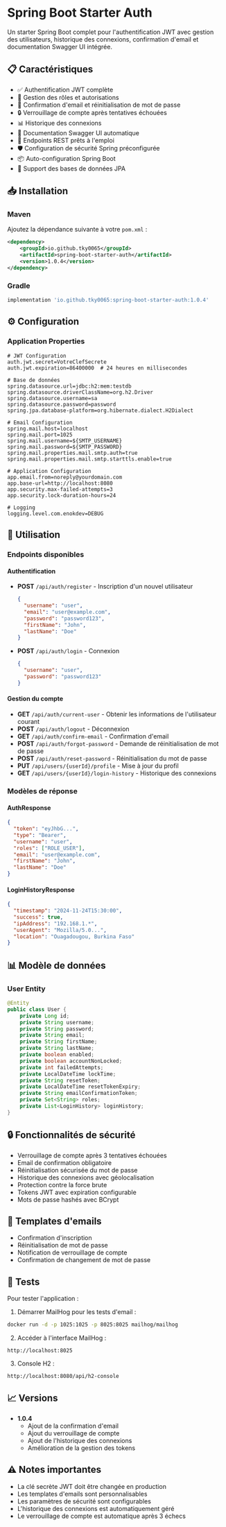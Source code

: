 # Spring Boot Starter Auth

Un starter Spring Boot complet pour l'authentification JWT avec gestion des utilisateurs, historique des connexions, confirmation d'email et documentation Swagger UI intégrée.

## 📋 Caractéristiques

- ✅ Authentification JWT complète
- 🔐 Gestion des rôles et autorisations
- 📧 Confirmation d'email et réinitialisation de mot de passe
- 🔒 Verrouillage de compte après tentatives échouées
- 📊 Historique des connexions
- 📝 Documentation Swagger UI automatique
- 🔄 Endpoints REST prêts à l'emploi
- 🛡️ Configuration de sécurité Spring préconfigurée
- 📦 Auto-configuration Spring Boot
- 🎯 Support des bases de données JPA

## 📥 Installation

### Maven

Ajoutez la dépendance suivante à votre `pom.xml` :
```xml
<dependency>
    <groupId>io.github.tky0065</groupId>
    <artifactId>spring-boot-starter-auth</artifactId>
    <version>1.0.4</version>
</dependency>
```

### Gradle
```groovy
implementation 'io.github.tky0065:spring-boot-starter-auth:1.0.4'
```

## ⚙️ Configuration

### Application Properties

```properties
# JWT Configuration
auth.jwt.secret=VotreClefSecrete
auth.jwt.expiration=86400000  # 24 heures en millisecondes

# Base de données
spring.datasource.url=jdbc:h2:mem:testdb
spring.datasource.driverClassName=org.h2.Driver
spring.datasource.username=sa
spring.datasource.password=password
spring.jpa.database-platform=org.hibernate.dialect.H2Dialect

# Email Configuration
spring.mail.host=localhost
spring.mail.port=1025
spring.mail.username=${SMTP_USERNAME}
spring.mail.password=${SMTP_PASSWORD}
spring.mail.properties.mail.smtp.auth=true
spring.mail.properties.mail.smtp.starttls.enable=true

# Application Configuration
app.email.from=noreply@yourdomain.com
app.base-url=http://localhost:8080
app.security.max-failed-attempts=3
app.security.lock-duration-hours=24

# Logging
logging.level.com.enokdev=DEBUG
```

## 🚀 Utilisation

### Endpoints disponibles

#### Authentification
- **POST** `/api/auth/register` - Inscription d'un nouvel utilisateur
  ```json
  {
    "username": "user",
    "email": "user@example.com",
    "password": "password123",
    "firstName": "John",
    "lastName": "Doe"
  }
  ```

- **POST** `/api/auth/login` - Connexion
  ```json
  {
    "username": "user",
    "password": "password123"
  }
  ```

#### Gestion du compte
- **GET** `/api/auth/current-user` - Obtenir les informations de l'utilisateur courant
- **POST** `/api/auth/logout` - Déconnexion
- **GET** `/api/auth/confirm-email` - Confirmation d'email
- **POST** `/api/auth/forgot-password` - Demande de réinitialisation de mot de passe
- **POST** `/api/auth/reset-password` - Réinitialisation du mot de passe
- **PUT** `/api/users/{userId}/profile` - Mise à jour du profil
- **GET** `/api/users/{userId}/login-history` - Historique des connexions

### Modèles de réponse

#### AuthResponse
```json
{
  "token": "eyJhbG...",
  "type": "Bearer",
  "username": "user",
  "roles": ["ROLE_USER"],
  "email": "user@example.com",
  "firstName": "John",
  "lastName": "Doe"
}
```

#### LoginHistoryResponse
```json
{
  "timestamp": "2024-11-24T15:30:00",
  "success": true,
  "ipAddress": "192.168.1.*",
  "userAgent": "Mozilla/5.0...",
  "location": "Ouagadougou, Burkina Faso"
}
```

## 📊 Modèle de données

### User Entity
```java
@Entity
public class User {
    private Long id;
    private String username;
    private String password;
    private String email;
    private String firstName;
    private String lastName;
    private boolean enabled;
    private boolean accountNonLocked;
    private int failedAttempts;
    private LocalDateTime lockTime;
    private String resetToken;
    private LocalDateTime resetTokenExpiry;
    private String emailConfirmationToken;
    private Set<String> roles;
    private List<LoginHistory> loginHistory;
}
```

## 🔒 Fonctionnalités de sécurité

- Verrouillage de compte après 3 tentatives échouées
- Email de confirmation obligatoire
- Réinitialisation sécurisée du mot de passe
- Historique des connexions avec géolocalisation
- Protection contre la force brute
- Tokens JWT avec expiration configurable
- Mots de passe hashés avec BCrypt

## 📧 Templates d'emails

- Confirmation d'inscription
- Réinitialisation de mot de passe
- Notification de verrouillage de compte
- Confirmation de changement de mot de passe

## 🧪 Tests

Pour tester l'application :

1. Démarrer MailHog pour les tests d'email :
```bash
docker run -d -p 1025:1025 -p 8025:8025 mailhog/mailhog
```

2. Accéder à l'interface MailHog :
```
http://localhost:8025
```

3. Console H2 :
```
http://localhost:8080/api/h2-console
```

## 📈 Versions

- **1.0.4**
  - Ajout de la confirmation d'email
  - Ajout du verrouillage de compte
  - Ajout de l'historique des connexions
  - Amélioration de la gestion des tokens

## ⚠️ Notes importantes

- La clé secrète JWT doit être changée en production
- Les templates d'emails sont personnalisables
- Les paramètres de sécurité sont configurables
- L'historique des connexions est automatiquement géré
- Le verrouillage de compte est automatique après 3 échecs